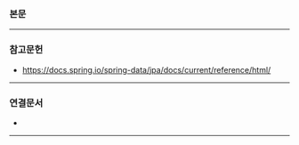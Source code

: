 ### 본문

---
### 참고문헌
- https://docs.spring.io/spring-data/jpa/docs/current/reference/html/
---
### 연결문서
- 
---